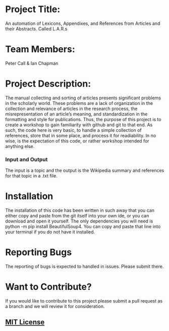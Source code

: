 # Project Title:
An automation of Lexicons, Appendixes, and References from Articles and their Abstracts. Called L.A.R.s
# Team Members:
Peter Call &
Ian Chapman
# Project Description:
The manual collecting and sorting of articles presents significant problems in the scholarly world. These problems are a lack of organization in the collection and relevance of articles in the research process, the misrepresentation of an article’s meaning, and standardization in the formatting and style for publications. Thus, the purpose of this project is to create a workshop to gain familiarity with github and git to that end. As such, the code here is very basic, to handle a simple collection of references, store that in some place, and process it for readiability. In no wise, is the expectation of this code, or rather workshop intended for anything else. 
### Input and Output
The input is a topic and the output is the Wikipedia summary and references for that topic in a .txt file.
# Installation

The installation of this code has been written in such away that you can either copy and paste from the git itself into your own ide, or you can download and open it yourself.
The only dependencies you will need is python -m pip install BeautifulSoup4. You can copy and paste that line into your terminal if you do not have it installed.


# Reporting Bugs

The reporting of bugs is expected to handled in issues. Please submit there.

# Want to Contribute?

If you would like to contribute to this project please submit a pull request as a branch and we will review it for consideration.

## [MIT License](https://github.com/PlanetHopf/LARS/blob/main/LICENSE)
